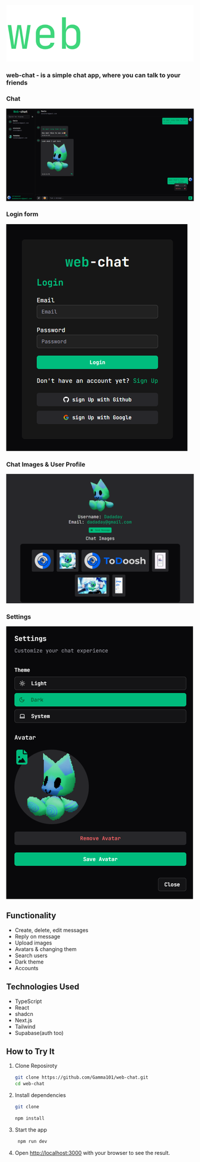 ![web-chat logo image](./public/logo.png)

### **web-chat** - is a simple chat app, where you can talk to your friends

### Chat

![chat](./public/Example_1.png)

### Login form

![login page](./public/Example_2.png)

### Chat Images & User Profile

![user profile](./public/Example_3.png)

### Settings

![website settings image](./public/Example_4.png)

## Functionality

- Create, delete, edit messages
- Reply on message
- Upload images
- Avatars & changing them
- Search users
- Dark theme
- Accounts

## Technologies Used

- TypeScript
- React
- shadcn
- Next.js
- Tailwind
- Supabase(auth too)

## How to Try It

1. Clone Reposiroty

   ```bash
   git clone https://github.com/Gamma101/web-chat.git
   cd web-chat
   ```

2. Install dependencies

   ```bash
   git clone
   ```

   ```bash
   npm install
   ```

3. Start the app

   ```bash
    npm run dev
   ```

4. Open [http://localhost:3000](http://localhost:3000) with your browser to see the result.
